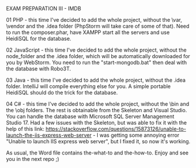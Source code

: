 EXAM PREPARATION III - IMDB

01 PHP -  this time I've decided to add the whole project, without the \var, \vendor and the .idea folder (PhpStorm will take care of some of that). Need to run the composer.phar, have XAMPP start all the servers and use HeidiSQL for the database. 

02 JavaScript - this time I've decided to add the whole project, without the node_folder and the .idea folder, which will be automatically downloaded for you by WebStorm. You need to run the "start-mongodb.bat" then deal with the database with Robo3T.

03 Java - this time I've decided to add the whole project, without the .idea folder. IntelliJ will compile everything else for you. A simple portable HeidiSQL should do the trick for the database.

04 C# - this time I've decided to add the whole project, without the \bin and the \obj folders. The rest is obtainable from the Skeleton and Visual Studio. You can handle the database with Microsoft SQL Server Management Studio 17. Had a few issues with the Skeleton, but was able to fix it with the help of this link: https://stackoverflow.com/questions/15873126/unable-to-launch-the-iis-express-web-server - I was getting some annoying error "Unable to launch IIS express web server", but I fixed it, so now it's working.

As usual, the Word file contains the-what-to and the-how-to. Enjoy and see you in the next repo ;)